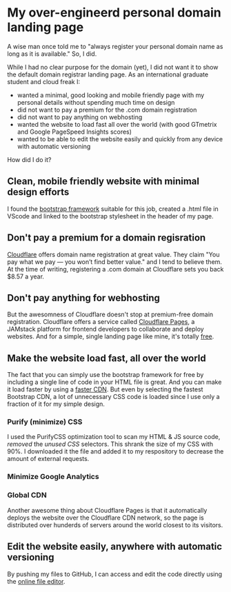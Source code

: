 # My over-engineerd personal domain landing page
A wise man once told me to "always register your personal domain name as long as it is available." So, I did.

While I had no clear purpose for the domain (yet), I did not want it to show the default domain registrar landing page. As an international graduate student and cloud freak I:

 - wanted a minimal, good looking and mobile friendly page with my personal details without spending much time on design
 - did not want to pay a premium for the .com domain registration
 - did not want to pay anything on webhosting
 - wanted the website to load fast all over the world (with good GTmetrix and Google PageSpeed Insights scores)
 - wanted to be able to edit the website easily and quickly from any device with automatic versioning

How did I do it?

## Clean, mobile friendly website with minimal design efforts
I found the [bootstrap framework](https://getbootstrap.com/) suitable for this job, created a .html file in VScode and linked to the bootstrap stylesheet in the header of my page.

## Don't pay a premium for a domain regisration
[Cloudflare](https://cloudflare.com) offers domain name registration at great value. They claim "You pay what we pay — you won’t find better value." and I tend to believe them. At the time of writing, registering a .com domain at Cloudflare sets you back $8.57 a year.

## Don't pay anything for webhosting
But the awesomness of Cloudflare doesn't stop at premium-free domain registration. Cloudflare offers a service called [Cloudflare Pages](https://pages.cloudflare.com/), a JAMstack platform for frontend developers to collaborate and deploy websites. And for a simple, single landing page like mine, it's totally [free](https://developers.cloudflare.com/pages/platform/limits/).

## Make the website load fast, all over the world
The fact that you can simply use the bootstrap framework for free by including a single line of code in your HTML file is great. And you can make it load faster by using a [faster CDN](https://www.belugacdn.com/best-cdn-for-bootstrap/). But even by selecting the fastest Bootstrap CDN, a lot of unnecessary CSS code is loaded since I use only a fraction of it for my simple design. 

### Purify (minimize) CSS
I used the PurifyCSS optimization tool to scan my HTML & JS source code, _removed_ the _unused CSS_ selectors. This shrank the size of my CSS with 90%. I downloaded it the file and added it to my respository to decrease the amount of external requests.

### Minimize Google Analytics

### Global CDN
Another awesome thing about Cloudflare Pages is that it automatically deploys the website over the Cloudflare CDN network, so the page is distributed over hunderds of servers around the world closest to its visitors.

## Edit the website easily, anywhere with automatic versioning
By pushing my files to GitHub, I can access and edit the code directly using the [online file editor](https://docs.github.com/en/repositories/working-with-files/managing-files/editing-files).
